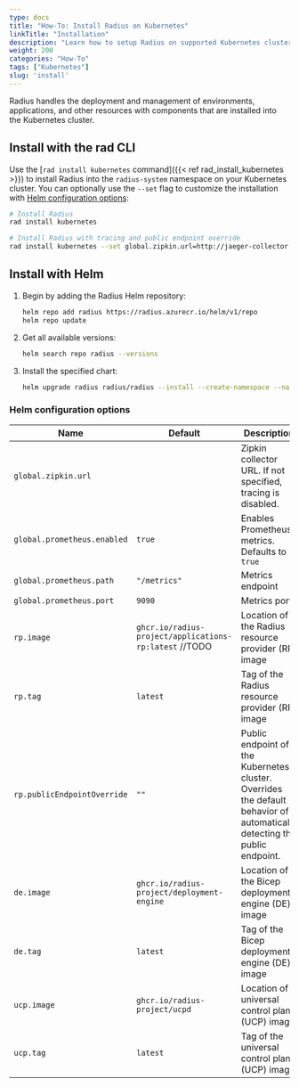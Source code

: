 ```yaml
---
type: docs
title: "How-To: Install Radius on Kubernetes"
linkTitle: "Installation"
description: "Learn how to setup Radius on supported Kubernetes clusters"
weight: 200
categories: "How-To"
tags: ["Kubernetes"]
slug: 'install'
---
```


Radius handles the deployment and management of environments, applications, and other resources with components that are installed into the Kubernetes cluster.

## Install with the rad CLI

Use the [`rad install kubernetes` command]({{< ref rad_install_kubernetes >}}) to install Radius into the `radius-system` namespace on your Kubernetes cluster. You can optionally use the `--set` flag to customize the installation with [Helm configuration options](#helm-configuration-options):

```bash
# Install Radius
rad install kubernetes

# Install Radius with tracing and public endpoint override
rad install kubernetes --set global.zipkin.url=http://jaeger-collector.radius-monitoring.svc.cluster.local:9411/api/v2/spans,rp.publicEndpointOverride=localhost:8081
```

## Install with Helm

1. Begin by adding the Radius Helm repository:

   ```bash
   helm repo add radius https://radius.azurecr.io/helm/v1/repo
   helm repo update
   ```

1. Get all available versions:

   ```bash
   helm search repo radius --versions
   ```

1. Install the specified chart:

   ```bash
   helm upgrade radius radius/radius --install --create-namespace --namespace radius-system --version {{< param chart_version >}} --wait --timeout 15m0s
   ```

### Helm configuration options

| Name | Default | Description |
|------|---------|-------------|
| `global.zipkin.url` | | Zipkin collector URL. If not specified, tracing is disabled.
| `global.prometheus.enabled` | `true` | Enables Prometheus metrics. Defaults to `true`
| `global.prometheus.path` | `"/metrics"` | Metrics endpoint
| `global.prometheus.port` | `9090` | Metrics port
| `rp.image` | `ghcr.io/radius-project/applications-rp:latest` //TODO | Location of the Radius resource provider (RP) image
| `rp.tag` | `latest` | Tag of the Radius resource provider (RP) image
|`rp.publicEndpointOverride` | `""` | Public endpoint of the Kubernetes cluster. Overrides the default behavior of automatically detecting the public endpoint.
| `de.image` | `ghcr.io/radius-project/deployment-engine` | Location of the Bicep deployment engine (DE) image
| `de.tag` | `latest` | Tag of the Bicep deployment engine (DE) image
| `ucp.image` | `ghcr.io/radius-project/ucpd` | Location of universal control plane (UCP) image
| `ucp.tag` | `latest` | Tag of the universal control plane (UCP) image
